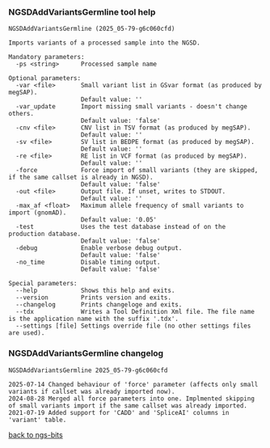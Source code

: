 ### NGSDAddVariantsGermline tool help
	NGSDAddVariantsGermline (2025_05-79-g6c060cfd)
	
	Imports variants of a processed sample into the NGSD.
	
	Mandatory parameters:
	  -ps <string>      Processed sample name
	
	Optional parameters:
	  -var <file>       Small variant list in GSvar format (as produced by megSAP).
	                    Default value: ''
	  -var_update       Import missing small variants - doesn't change others.
	                    Default value: 'false'
	  -cnv <file>       CNV list in TSV format (as produced by megSAP).
	                    Default value: ''
	  -sv <file>        SV list in BEDPE format (as produced by megSAP).
	                    Default value: ''
	  -re <file>        RE list in VCF format (as produced by megSAP).
	                    Default value: ''
	  -force            Force import of small variants (they are skipped, if the same callset is already in NGSD).
	                    Default value: 'false'
	  -out <file>       Output file. If unset, writes to STDOUT.
	                    Default value: ''
	  -max_af <float>   Maximum allele frequency of small variants to import (gnomAD).
	                    Default value: '0.05'
	  -test             Uses the test database instead of on the production database.
	                    Default value: 'false'
	  -debug            Enable verbose debug output.
	                    Default value: 'false'
	  -no_time          Disable timing output.
	                    Default value: 'false'
	
	Special parameters:
	  --help            Shows this help and exits.
	  --version         Prints version and exits.
	  --changelog       Prints changeloge and exits.
	  --tdx             Writes a Tool Definition Xml file. The file name is the application name with the suffix '.tdx'.
	  --settings [file] Settings override file (no other settings files are used).
	
### NGSDAddVariantsGermline changelog
	NGSDAddVariantsGermline 2025_05-79-g6c060cfd
	
	2025-07-14 Changed behaviour of 'force' parameter (affects only small variants if callset was already imported now).
	2024-08-28 Merged all force parameters into one. Implmented skipping of small variants import if the same callset was already imported.
	2021-07-19 Added support for 'CADD' and 'SpliceAI' columns in 'variant' table.
[back to ngs-bits](https://github.com/imgag/ngs-bits)
